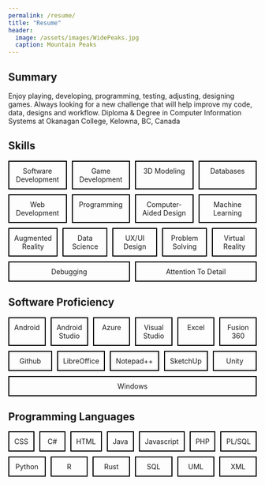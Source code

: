 ```yaml
---
permalink: /resume/
title: "Resume"
header:
  image: /assets/images/WidePeaks.jpg
  caption: Mountain Peaks
---
```

<div>
  <h2>Summary</h2>
  <p>Enjoy playing, developing, programming, testing, adjusting, designing games. Always looking for a new challenge that will help improve my code, data, designs and workflow. Diploma & Degree in Computer Information Systems at Okanagan College, Kelowna, BC, Canada</p>
  <h2>Skills</h2>
<div style="display: flex; gap: 10px; flex-wrap: wrap;">
  <div style="border: 2px solid #000; padding: 10px; text-align: center; flex: 1;">Software Development</div>
  <div style="border: 2px solid #000; padding: 10px; text-align: center; flex: 1;">Game Development</div>
  <div style="border: 2px solid #000; padding: 10px; text-align: center; flex: 1;">3D Modeling</div>
  <div style="border: 2px solid #000; padding: 10px; text-align: center; flex: 1;">Databases</div>
  <div style="border: 2px solid #000; padding: 10px; text-align: center; flex: 1;">Web Development</div>
  <div style="border: 2px solid #000; padding: 10px; text-align: center; flex: 1;">Programming</div>
  <div style="border: 2px solid #000; padding: 10px; text-align: center; flex: 1;">Computer-Aided Design</div>
  <div style="border: 2px solid #000; padding: 10px; text-align: center; flex: 1;">Machine Learning</div>
  <div style="border: 2px solid #000; padding: 10px; text-align: center; flex: 1;">Augmented Reality</div>
  <div style="border: 2px solid #000; padding: 10px; text-align: center; flex: 1;">Data Science</div>
  <div style="border: 2px solid #000; padding: 10px; text-align: center; flex: 1;">UX/UI Design</div>
  <div style="border: 2px solid #000; padding: 10px; text-align: center; flex: 1;">Problem Solving</div>
  <div style="border: 2px solid #000; padding: 10px; text-align: center; flex: 1;">Virtual Reality</div>
  <div style="border: 2px solid #000; padding: 10px; text-align: center; flex: 1;">Debugging</div>
  <div style="border: 2px solid #000; padding: 10px; text-align: center; flex: 1;">Attention To Detail</div>
</div>
<h2>Software Proficiency</h2>
<div style="display: flex; gap: 10px; flex-wrap: wrap;">
  <div style="border: 2px solid #000; padding: 10px; text-align: center; flex: 1;">Android</div>
  <div style="border: 2px solid #000; padding: 10px; text-align: center; flex: 1;">Android Studio</div>
  <div style="border: 2px solid #000; padding: 10px; text-align: center; flex: 1;">Azure</div>
  <div style="border: 2px solid #000; padding: 10px; text-align: center; flex: 1;">Visual Studio</div>
  <div style="border: 2px solid #000; padding: 10px; text-align: center; flex: 1;">Excel</div>
  <div style="border: 2px solid #000; padding: 10px; text-align: center; flex: 1;">Fusion 360</div>
  <div style="border: 2px solid #000; padding: 10px; text-align: center; flex: 1;">Github</div>
  <div style="border: 2px solid #000; padding: 10px; text-align: center; flex: 1;">LibreOffice</div>
  <div style="border: 2px solid #000; padding: 10px; text-align: center; flex: 1;">Notepad++</div>
  <div style="border: 2px solid #000; padding: 10px; text-align: center; flex: 1;">SketchUp</div>
  <div style="border: 2px solid #000; padding: 10px; text-align: center; flex: 1;">Unity</div>
  <div style="border: 2px solid #000; padding: 10px; text-align: center; flex: 1;">Windows</div>
</div>
<h2>Programming Languages</h2>
<div style="display: flex; gap: 10px; flex-wrap: wrap;">
  <div style="border: 2px solid #000; padding: 10px; text-align: center; flex: 1;">CSS</div>
  <div style="border: 2px solid #000; padding: 10px; text-align: center; flex: 1;">C#</div>
  <div style="border: 2px solid #000; padding: 10px; text-align: center; flex: 1;">HTML</div>
  <div style="border: 2px solid #000; padding: 10px; text-align: center; flex: 1;">Java</div>
  <div style="border: 2px solid #000; padding: 10px; text-align: center; flex: 1;">Javascript</div>
  <div style="border: 2px solid #000; padding: 10px; text-align: center; flex: 1;">PHP</div>
  <div style="border: 2px solid #000; padding: 10px; text-align: center; flex: 1;">PL/SQL</div>
  <div style="border: 2px solid #000; padding: 10px; text-align: center; flex: 1;">Python</div>
  <div style="border: 2px solid #000; padding: 10px; text-align: center; flex: 1;">R</div>
  <div style="border: 2px solid #000; padding: 10px; text-align: center; flex: 1;">Rust</div>
  <div style="border: 2px solid #000; padding: 10px; text-align: center; flex: 1;">SQL</div>
  <div style="border: 2px solid #000; padding: 10px; text-align: center; flex: 1;">UML</div>
  <div style="border: 2px solid #000; padding: 10px; text-align: center; flex: 1;">XML</div>
</div>
</div>

